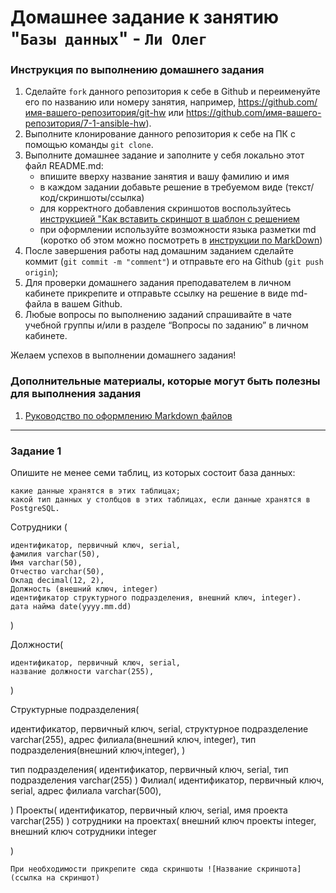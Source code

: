 # Домашнее задание к занятию "`Базы данных`" - `Ли Олег`


### Инструкция по выполнению домашнего задания

   1. Сделайте `fork` данного репозитория к себе в Github и переименуйте его по названию или номеру занятия, например, https://github.com/имя-вашего-репозитория/git-hw или  https://github.com/имя-вашего-репозитория/7-1-ansible-hw).
   2. Выполните клонирование данного репозитория к себе на ПК с помощью команды `git clone`.
   3. Выполните домашнее задание и заполните у себя локально этот файл README.md:
      - впишите вверху название занятия и вашу фамилию и имя
      - в каждом задании добавьте решение в требуемом виде (текст/код/скриншоты/ссылка)
      - для корректного добавления скриншотов воспользуйтесь [инструкцией "Как вставить скриншот в шаблон с решением](https://github.com/netology-code/sys-pattern-homework/blob/main/screen-instruction.md)
      - при оформлении используйте возможности языка разметки md (коротко об этом можно посмотреть в [инструкции  по MarkDown](https://github.com/netology-code/sys-pattern-homework/blob/main/md-instruction.md))
   4. После завершения работы над домашним заданием сделайте коммит (`git commit -m "comment"`) и отправьте его на Github (`git push origin`);
   5. Для проверки домашнего задания преподавателем в личном кабинете прикрепите и отправьте ссылку на решение в виде md-файла в вашем Github.
   6. Любые вопросы по выполнению заданий спрашивайте в чате учебной группы и/или в разделе “Вопросы по заданию” в личном кабинете.
   
Желаем успехов в выполнении домашнего задания!
   
### Дополнительные материалы, которые могут быть полезны для выполнения задания

1. [Руководство по оформлению Markdown файлов](https://gist.github.com/Jekins/2bf2d0638163f1294637#Code)

---

### Задание 1

Опишите не менее семи таблиц, из которых состоит база данных:

    какие данные хранятся в этих таблицах;
    какой тип данных у столбцов в этих таблицах, если данные хранятся в PostgreSQL.


Сотрудники (

    идентификатор, первичный ключ, serial,
    фамилия varchar(50),
    Имя varchar(50),
    Отчество varchar(50),
    Оклад decimal(12, 2),
    Должность (внешний ключ, integer)
    идентификатор структурного подразделения, внешний ключ, integer).
    дата найма date(yyyy.mm.dd)
)

Должности(

    идентификатор, первичный ключ, serial,
    название должности varchar(255),
)

Структурные подразделения(

   идентификатор, первичный ключ, serial,
   структурное подразделение varchar(255),
   адрес филиала(внешний ключ, integer),
   тип подразделения(внешний ключ,integer),
)

тип подразделения(
идентификатор, первичный ключ, serial,
тип подразделения varchar(255)
)
Филиал(
идентификатор, первичный ключ, serial,
адрес филиала varchar(500),

)
Проекты(
идентификатор, первичный ключ, serial,
имя проекта varchar(255)
)
сотрудники на проектах(
внешний ключ проекты integer,
внешний ключ сотрудники integer

)


`При необходимости прикрепитe сюда скриншоты
![Название скриншота](ссылка на скриншот)`
